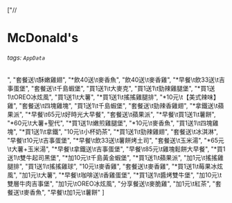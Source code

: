 ["//
# McDonald's
###### tags: `AppData`
",
    "套餐送\t酥嫩雞翅",
    "*飲40送\t麥香魚",
    "飲40送\t麥香雞",
    "*早餐\t飲33送\t吉事蛋堡",
    "套餐送\t千島蝦堡",
    "買1送1\t大麥克",
    "買1送1\t勁辣雞腿堡",
    "*買1送1\tOREO冰炫風",
    "買1送1\t大薯",
    "*買1送1\t搖搖雞腿排",
    "*10元\t【美式辣味】雞",
    "套餐送\t四塊雞塊",
    "買1送1\t千島蝦堡",
    "套餐送\t勁辣香雞翅",
    "*拿鐵送\t蘋果派",
    "*早餐\t65元\t好時光大早餐",
    "套餐送\t蘋果派",
    "*早餐\t買1送1\t薯餅",
    "*60元\t大薯+聖代",
    "*買1送1\t嫩煎雞腿堡",
    "*10元\t麥香魚",
    "買1送1\t四塊雞塊",
    "*買1送1\t拿鐵",
    "10元\t小杯奶茶",
    "*買1送1\t勁辣雞翅",
    "套餐送\t冰淇淋",
    "早餐\t10元\t吉事蛋堡",
    "*早餐\t飲33送\t薯餅烤土司",
    "套餐送\t玉米湯",
    "*65元\t大薯+玉米湯",
    "*早餐\t拿鐵送\t吉事蛋堡",
    "早餐\t85元\t雞塊鬆餅大早餐",
    "*買1送1\t雙牛起司黑堡",
    "*加10元\t千島黃金蝦堡",
    "*買1送1\t蘋果派",
    "加1元\t搖搖雞腿排",
    "買1送1\t搖搖雞球",
    "10元\t麥香雞",
    "套餐送\t麥香雞",
    "*買1送1\t莓果冰炫風",
    "加1元\t大薯",
    "*早餐\t咖啡送\t香雞蛋堡",
    "*買1送1\t醬烤雙牛堡",
    "加10元\t雙層牛肉吉事堡",
    "加1元\tOREO冰炫風",
    "分享餐送\t麥脆雞",
    "加1元\t紅茶",
    "套餐送\t麥香魚",
    "早餐\t加1元\t薯餅"
]
